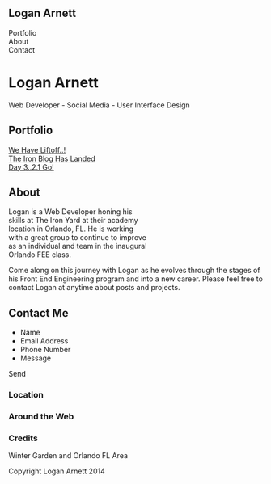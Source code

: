 ---
---
## Logan Arnett                                                       
Portfolio        
About        
Contact

                     
# Logan Arnett
Web Developer - Social Media - User Interface Design

## Portfolio

[We Have Liftoff..!](http://loganarnett.github.io/2014/09/22/We-Have-Liftoff/)   
[The Iron Blog Has Landed](http://loganarnett.github.io/2014/09/23/The-Iron-Blog-Has-Landed/)      
[Day 3..2.1 Go!](http://loganarnett.github.io/2014/09/24/Day-3-.-.-2-1-Go/)

## About 

Logan is a Web Developer honing his                              
skills at The Iron Yard at their academy                        
location in Orlando, FL. He is working                         
with a great group to continue to improve                      
 as an individual and team in the inaugural                   
Orlando FEE class.

Come along on this journey with Logan 
as he evolves through the stages of his 
Front End Engineering program and into a 
new career. Please feel free to contact 
Logan at anytime about posts and projects.

## Contact Me

* Name
* Email Address
* Phone Number
* Message

Send

### Location 

### Around the Web 

### Credits

Winter Garden and Orlando FL Area              

Copyright Logan Arnett 2014